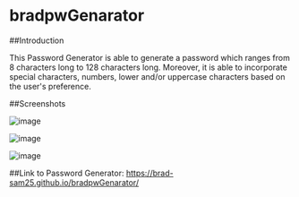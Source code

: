 # bradpwGenarator

##Introduction

This Password Generator is able to generate a password which ranges from 8 characters long to 128 characters long. Moreover, it is able to incorporate special characters, numbers, lower and/or uppercase characters based on the user's preference.


##Screenshots

![image](https://user-images.githubusercontent.com/80552617/117556218-84ef5f00-b034-11eb-931b-11e9f2efc2a8.png)

![image](https://user-images.githubusercontent.com/80552617/117556260-efa09a80-b034-11eb-89ee-c2f036dae0ec.png)

![image](https://user-images.githubusercontent.com/80552617/117556276-1068f000-b035-11eb-9435-67c2ba80e26b.png)

##Link to Password Generator:
https://brad-sam25.github.io/bradpwGenarator/
